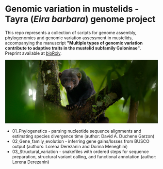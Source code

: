 # Genomic variation in mustelids - Tayra (_Eira barbara_) genome project

This repo represents a collection of scripts for genome assembly, phylogenomics and genomic variation assessment in mustelids, accompanying the manuscript **"Multiple types of genomic variation contribute to adaptive traits in the mustelid subfamily Guloninae"**.
Preprint available at [bioRxiv](https://doi.org/10.1101/2021.09.27.461651).

![Eira barbara](images/tayra_for_github.jpg)

* 01_Phylogenetics - parsing nucleotide sequence alignments and estimating species divergence time (author: David A. Duchene Garzon)
* 02_Gene_family_evolution - inferring gene gains/losses from BUSCO output (authors: Lorena Derezanin and Dorina Meneghini)
* 03_Structural_variation - snakefiles with ordered steps for sequence preparation, structural variant calling, and functional annotation (author: Lorena Derezanin)


